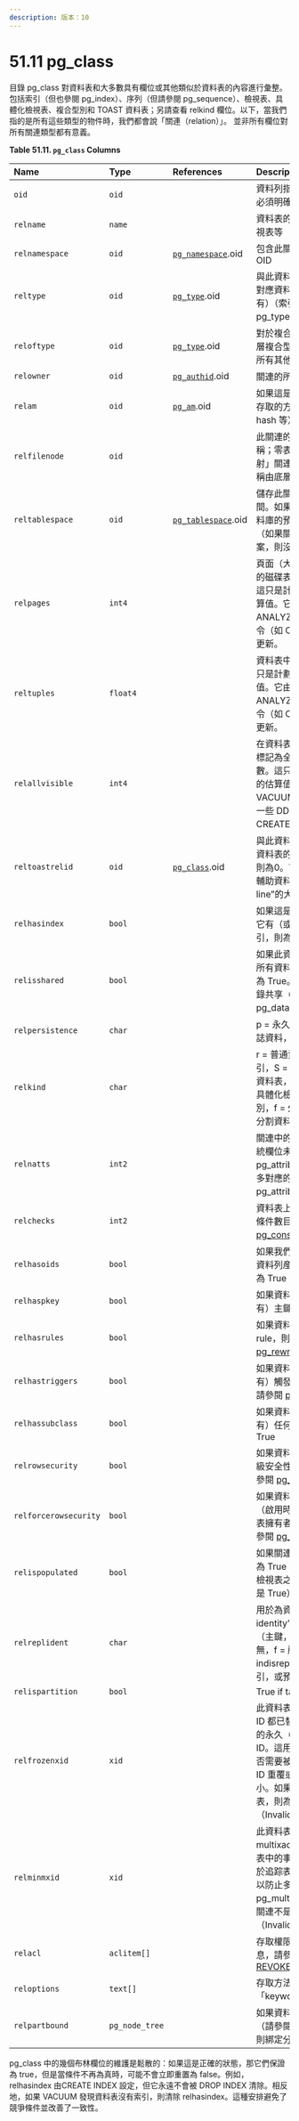 ```yaml
---
description: 版本：10
---
```


# 51.11 pg\_class

目錄 pg\_class 對資料表和大多數具有欄位或其他類似於資料表的內容進行彙整。 包括索引（但也參閱 pg\_index）、序列（但請參閱 pg\_sequence）、檢視表、具體化檢視表、複合型別和 TOAST 資料表；另請查看 relkind 欄位。以下，當我們指的是所有這些類型的物件時，我們都會說「關連（relation）」。 並非所有欄位對所有關連類型都有意義。

**Table 51.11. `pg_class` Columns**

| Name | Type | References | Description |
| :--- | :--- | :--- | :--- |
| `oid` | `oid` |   | 資料列指標（隱藏屬性；必須明確選擇） |
| `relname` | `name` |   | 資料表的名稱，索引，檢視表等 |
| `relnamespace` | `oid` | [`pg_namespace`](pg_namespace.md).oid | 包含此關連命名空間的 OID |
| `reltype` | `oid` | [`pg_type`](pg_type.md).oid | 與此資料表的資料列類型對應資料型別的OID（如果有）（索引為零，因為沒有 pg\_type 項目） |
| `reloftype` | `oid` | [`pg_type`](pg_type.md).oid | 對於複合型別資料表，底層複合型別的 OID，對於所有其他關連的值為零 |
| `relowner` | `oid` | [`pg_authid`](pg_authid.md).oid | 關連的所有者 |
| `relam` | `oid` | [`pg_am`](pg_am.md).oid | 如果這是索引，則為使用存取的方法（B-tree，hash 等） |
| `relfilenode` | `oid` |   | 此關連的磁碟檔案的名稱；零表示這是一個「映射」關連，其磁碟檔案名稱由底層狀態決定 |
| `reltablespace` | `oid` | [`pg_tablespace`](51.54.-pg_tablespace.md).oid | 儲存此關連的資料表空間。如果為零，則隱含資料庫的預設資料表空間。（如果關連沒有磁碟檔案，則沒有意義。） |
| `relpages` | `int4` |   | 頁面（大小為 BLCKSZ）的磁碟表示形式的大小。這只是計劃程序使用的估算值。它由 VACUUM，ANALYZE 和一些 DDL 指令（如 CREATE INDEX）更新。 |
| `reltuples` | `float4` |   | 資料表中的資料列數。這只是計劃程序使用的估算值。它由VACUUM，ANALYZE 和一些 DDL 指令（如 CREATE INDEX）更新。 |
| `relallvisible` | `int4` |   | 在資料表的可見性映射中標記為全部可見的頁面數。這只是計劃程序使用的估算值。它由 VACUUM，ANALYZE 和一些 DDL 指令（如 CREATE INDEX）更新。 |
| `reltoastrelid` | `oid` | [`pg_class`](pg_class.md).oid | 與此資料表關連的 TOAST 資料表的OID，如果沒有，則為0。TOAST 資料表在輔助資料表中儲存“out of line”的大型屬性。 |
| `relhasindex` | `bool` |   | 如果這是一個資料表並且它有（或最近有）任何索引，則為 True |
| `relisshared` | `bool` |   | 如果此資料表在叢集中的所有資料庫之間共享，則為 True。只有某些系統目錄共享（例如 pg\_database）。 |
| `relpersistence` | `char` |   | p = 永久資料表，u = 無日誌資料，t = 臨時資料表 |
| `relkind` | `char` |   | r = 普通資料表，i = 索引，S = 序列，t = TOAST 資料表，v = 檢視表，m = 具體化檢視表，c = 複合型別，f = 外部資料表，p = 分割資料表 |
| `relnatts` | `int2` |   | 關連中的用戶欄位數（系統欄位未計算）。pg\_attribute 中必須有這麼多對應的項目。另請參閱 pg\_attribute.attnum。 |
| `relchecks` | `int2` |   | 資料表上的 CHECK 限制條件數目；請參閱 [pg\_constraint](pg_constraint.md) 目錄 |
| `relhasoids` | `bool` |   | 如果我們為關連的每一個資料列産生一個 OID，則為 True |
| `relhaspkey` | `bool` |   | 如果資料表具有（或曾經有）主鍵，則為 True |
| `relhasrules` | `bool` |   | 如果資料表有（或曾經有）rule，則為 true；請參閱 [pg\_rewrite](51.44.-pg_rewrite.md) 目錄 |
| `relhastriggers` | `bool` |   | 如果資料表具有（或曾經有）觸發器，則為 True；請參閱 [pg\_trigger](51.56.-pg_trigger.md) 目錄 |
| `relhassubclass` | `bool` |   | 如果資料表具有（或曾經有）任何繼承子項，則為 True |
| `relrowsecurity` | `bool` |   | 如果資料表啟用了資料列級安全性，則為 True；請參閱 [pg\_policy](pg_policy.md) 目錄 |
| `relforcerowsecurity` | `bool` |   | 如果資料列級別安全性（啟用時）也適用於資料表擁有者，則為 True；請參閱 [pg\_policy ](pg_policy.md)目錄 |
| `relispopulated` | `bool` |   | 如果關連充入了資料，則為 True（除了某些具體化檢視表之外的所有關連都是 True） |
| `relreplident` | `char` |   | 用於為資料列形成“replica identity”的欄位：d = 預設（主鍵，如果有），n = 無，f = 所有列，i = 具有 indisreplident 設定的索引，或預設值 |
| `relispartition` | `bool` |   | True if table is a partition |
| `relfrozenxid` | `xid` |   | 此資料表之前的所有事務 ID 都已替換為此資料表中的永久（“frozen”）事務 ID。這用於追踪資料表是否需要被清理以防止事務 ID 重覆或讓 pg\_xact 縮小。如果關連不是資料表，則為零（InvalidTransactionId）。 |
| `relminmxid` | `xid` |   | 此資料表之前的所有 multixact ID 都已被此資料表中的事務 ID 替換。這用於追踪表是否需要被清理以防止多重 ID 重覆或使 pg\_multixact 縮小。如果關連不是資料表，則為零（InvalidMultiXactId）。 |
| `relacl` | `aclitem[]` |   | 存取權限；有關詳細信息，請參閱 [GRANT](../../reference/sql-commands/grant.md) 和 [REVOKE](../../reference/sql-commands/revoke.md) |
| `reloptions` | `text[]` |   | 存取方法的特定選項，為「keyword = value」字串 |
| `relpartbound` | `pg_node_tree` |   | 如果資料表是一個分割區（請參閱 relispartition），則綁定分割區的內部表示 |

pg\_class 中的幾個布林欄位的維護是鬆散的：如果這是正確的狀態，那它們保證為 true，但是當條件不再為真時，可能不會立即重置為 false。例如，relhasindex 由CREATE INDEX 設定，但它永遠不會被 DROP INDEX 清除。相反地，如果 VACUUM 發現資料表沒有索引，則清除 relhasindex。這種安排避免了競爭條件並改善了一致性。

